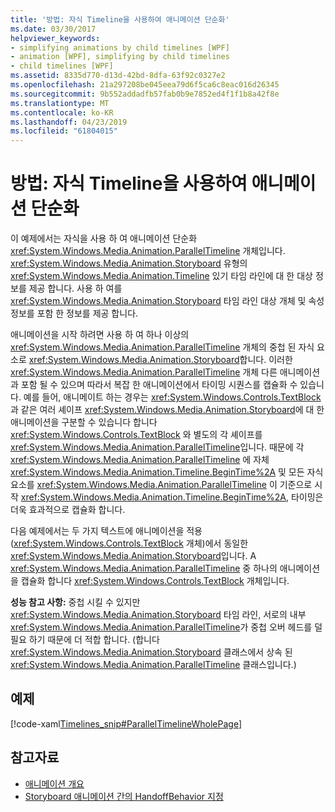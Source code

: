 ```yaml
---
title: '방법: 자식 Timeline을 사용하여 애니메이션 단순화'
ms.date: 03/30/2017
helpviewer_keywords:
- simplifying animations by child timelines [WPF]
- animation [WPF], simplifying by child timelines
- child timelines [WPF]
ms.assetid: 8335d770-d13d-42bd-8dfa-63f92c0327e2
ms.openlocfilehash: 21a297208be045eea79d6f5ca6c8eac016d26345
ms.sourcegitcommit: 9b552addadfb57fab0b9e7852ed4f1f1b8a42f8e
ms.translationtype: MT
ms.contentlocale: ko-KR
ms.lasthandoff: 04/23/2019
ms.locfileid: "61804015"
---
```

# <a name="how-to-simplify-animations-by-using-child-timelines"></a>방법: 자식 Timeline을 사용하여 애니메이션 단순화
이 예제에서는 자식을 사용 하 여 애니메이션 단순화 <xref:System.Windows.Media.Animation.ParallelTimeline> 개체입니다. <xref:System.Windows.Media.Animation.Storyboard> 유형의 <xref:System.Windows.Media.Animation.Timeline> 있기 타임 라인에 대 한 대상 정보를 제공 합니다. 사용 하 여를 <xref:System.Windows.Media.Animation.Storyboard> 타임 라인 대상 개체 및 속성 정보를 포함 한 정보를 제공 합니다.  
  
 애니메이션을 시작 하려면 사용 하 여 하나 이상의 <xref:System.Windows.Media.Animation.ParallelTimeline> 개체의 중첩 된 자식 요소로 <xref:System.Windows.Media.Animation.Storyboard>합니다. 이러한 <xref:System.Windows.Media.Animation.ParallelTimeline> 개체 다른 애니메이션과 포함 될 수 있으며 따라서 복잡 한 애니메이션에서 타이밍 시퀀스를 캡슐화 수 있습니다. 예를 들어, 애니메이트 하는 경우는 <xref:System.Windows.Controls.TextBlock> 과 같은 여러 셰이프 <xref:System.Windows.Media.Animation.Storyboard>에 대 한 애니메이션을 구분할 수 있습니다 합니다 <xref:System.Windows.Controls.TextBlock> 와 별도의 각 셰이프를 <xref:System.Windows.Media.Animation.ParallelTimeline>입니다. 때문에 각 <xref:System.Windows.Media.Animation.ParallelTimeline> 에 자체 <xref:System.Windows.Media.Animation.Timeline.BeginTime%2A> 및 모든 자식 요소를 <xref:System.Windows.Media.Animation.ParallelTimeline> 이 기준으로 시작 <xref:System.Windows.Media.Animation.Timeline.BeginTime%2A>, 타이밍은 더욱 효과적으로 캡슐화 합니다.  
  
 다음 예제에서는 두 가지 텍스트에 애니메이션을 적용 (<xref:System.Windows.Controls.TextBlock> 개체)에서 동일한 <xref:System.Windows.Media.Animation.Storyboard>입니다. A <xref:System.Windows.Media.Animation.ParallelTimeline> 중 하나의 애니메이션을 캡슐화 합니다 <xref:System.Windows.Controls.TextBlock> 개체입니다.  
  
 **성능 참고 사항:** 중첩 시킬 수 있지만 <xref:System.Windows.Media.Animation.Storyboard> 타임 라인, 서로의 내부 <xref:System.Windows.Media.Animation.ParallelTimeline>가 중첩 오버 헤드를 덜 필요 하기 때문에 더 적합 합니다. (합니다 <xref:System.Windows.Media.Animation.Storyboard> 클래스에서 상속 된 <xref:System.Windows.Media.Animation.ParallelTimeline> 클래스입니다.)  
  
## <a name="example"></a>예제  
 [!code-xaml[Timelines_snip#ParallelTimelineWholePage](~/samples/snippets/csharp/VS_Snippets_Wpf/Timelines_snip/CS/ParallelTimelineExample.xaml#paralleltimelinewholepage)]  
  
## <a name="see-also"></a>참고자료

- [애니메이션 개요](animation-overview.md)
- [Storyboard 애니메이션 간의 HandoffBehavior 지정](how-to-specify-handoffbehavior-between-storyboard-animations.md)

